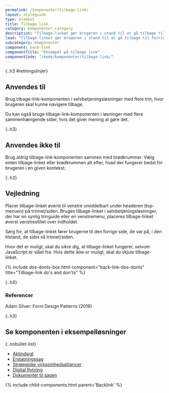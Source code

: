 ```yaml
---
permalink: /komponenter/tilbage-link/
layout: styleguide
type: element
title: Tilbage link
category: Komponenter_category
description: "Tilbage-linket gør brugeren i stand til at gå tilbage til forrige trin eller side i en selvbetjeningsløsning."
lead: "Tilbage-linket gør brugeren i stand til at gå tilbage til forrige trin eller side i en selvbetjeningsløsning."
subcategory: Komponenter
component: back-link
componentTitle: "Eksempel på tilbage link"
componentCode: "/kode/komponenter/tilbage-link/"
---
```


{:.h3 #retningslinjer}
## Anvendes til

Brug tilbage-link-komponenten i selvbetjeningsløsninger med flere trin, hvor brugeren skal kunne navigere tilbage.

Du kan også bruge tilbage-link-komponenten i løsninger med flere sammenhængende sider, hvis det giver mening at gøre det.

{:.h3}
## Anvendes ikke til

Brug aldrig tilbage-link-komponenten sammen med brødkrummer. Vælg enten tilbage-linket eller brødkrummen alt efter, hvad der fungerer bedst for brugeren i en given kontekst.

{:.h3}
## Vejledning

Placer tilbage-linket øverst til venstre umiddelbart under headeren (top-menuen) på trinnet/siden. Bruges tilbage-linket i selvbetjeningsløsninger, der har en synlig tringuide eller en venstremenu, placeres tilbage-linket øverst venstrestillet over indholdet.

Sørg for, at tilbage-linket fører brugerne til den forrige side, de var på, i den tilstand, de sidst så trinnet/siden.

Hvor det er muligt, skal du sikre dig, at tilbage-linket fungerer, selvom JavaScript er slået fra. Hvis dette ikke er muligt, skal du skjule tilbage-linket.

{% include dos-donts-box.html component="back-link-dos-donts" title="Tilbage-link do's and don'ts" %}

{:.h4}
### Referencer
Adam Silver: Form Design Patterns (2018)

{:.h3}
## Se komponenten i eksempelløsninger

{:.nobullet-list}
- <a href="/pages/eksempler/aktindsigt/aktindsigt-2/" target="_blank" title="Eksempelløsning Aktindsigt åbnes i nyt vindue">Aktindsigt</a>
- <a href="/pages/eksempler/AES-erstatningssag/aes-2/" target="_blank" title="Eksempelløsning Erstatningssag åbnes i nyt vindue">Erstatningssag</a>
- <a href="/pages/eksempler/strategiske-virksomhedsalliancer/virksomhedsalliancer-2/" target="_blank" title="Eksempelløsning Strategiske virksomhedsalliancer åbnes i nyt vindue">Strategiske virksomhedsalliancer</a>
- <a href="/pages/eksempler/digital-flytning/flytning-2/" target="_blank" title="Eksempelløsning Digital flytning åbnes i nyt vindue">Digital flytning</a>
- <a href="/pages/eksempler/vedhaeft-fil/fil-1/" target="_blank" title="Eksempelløsning Dokumenter til sagen åbnes i nyt vindue">Dokumenter til sagen</a>

{% include child-components.html parent='Backlink' %}
